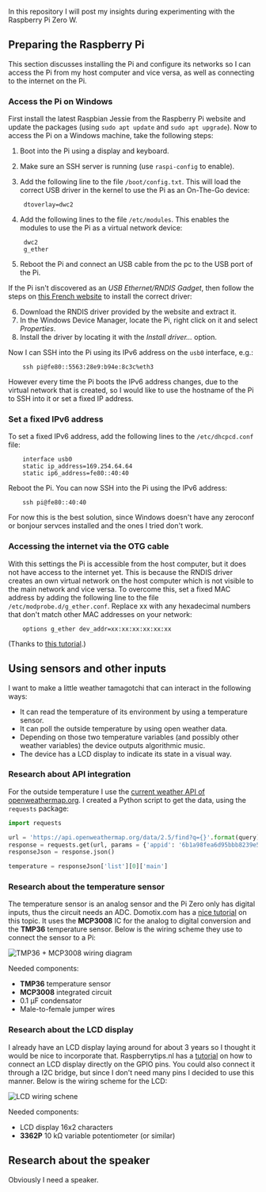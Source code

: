 In this repository I will post my insights during experimenting with the Raspberry Pi Zero W.

## Preparing the Raspberry Pi

This section discusses installing the Pi and configure its networks so I can access the Pi from my host computer and vice versa, as well as connecting to the internet on the Pi.

### Access the Pi on Windows

First install the latest Raspbian Jessie from the Raspberry Pi website and update the packages (using `sudo apt update` and `sudo apt upgrade`). Now to access the Pi on a Windows machine, take the following steps:

1. Boot into the Pi using a display and keyboard.
2. Make sure an SSH server is running (use `raspi-config` to enable).
3. Add the following line to the file `/boot/config.txt`. This will load the correct USB driver in the kernel to use the Pi as an On-The-Go device:

        dtoverlay=dwc2

4. Add the following lines to the file `/etc/modules`. This enables the modules to use the Pi as a virtual network device:

        dwc2
        g_ether

5. Reboot the Pi and connect an USB cable from the pc to the USB port of the Pi.

If the Pi isn't discovered as an *USB Ethernet/RNDIS Gadget*, then follow the steps on [this French website](http://domotique.caron.ws/cartes-microcontroleurs/raspberrypi/pi-zero-otg-ethernet/) to install the correct driver:

6. Download the RNDIS driver provided by the website and extract it.
7. In the Windows Device Manager, locate the Pi, right click on it and select *Properties*.
8. Install the driver by locating it with the *Install driver...*  option.

Now I can SSH into the Pi using its IPv6 address on the `usb0` interface, e.g.:

        ssh pi@fe80::5563:28e9:b94e:8c3c%eth3

However every time the Pi boots the IPv6 address changes, due to the virtual network that is created, so I would like to use the hostname of the Pi to SSH into it or set a fixed IP address.

### Set a fixed IPv6 address

To set a fixed IPv6 address, add the following lines to the `/etc/dhcpcd.conf` file:

        interface usb0
        static ip_address=169.254.64.64
        static ip6_address=fe80::40:40

Reboot the Pi. You can now SSH into the Pi using the IPv6 address:

        ssh pi@fe80::40:40

For now this is the best solution, since Windows doesn't have any zeroconf or bonjour servces installed and the ones I tried don't work.

### Accessing the internet via the OTG cable

With this settings the Pi is accessible from the host computer, but it does not have access to the internet yet. This is because the RNDIS driver creates an own virtual network on the host computer which is not visible to the main network and vice versa. To overcome this, set a fixed MAC address by adding the following line to the file `/etc/modprobe.d/g_ether.conf`. Replace xx with any hexadecimal numbers that don't match other MAC addresses on your network:

        options g_ether dev_addr=xx:xx:xx:xx:xx:xx
        
(Thanks to [this tutorial](https://www.raspberrypi.org/forums/viewtopic.php?f=28&t=199588&p=1245602#p1245457).)


## Using sensors and other inputs

I want to make a little weather tamagotchi that can interact in the following ways:
* It can read the temperature of its environment by using a temperature sensor.
* It can poll the outside temperature by using open weather data.
* Depending on those two temperature variables (and possibly other weather variables) the device outputs algorithmic music.
* The device has a LCD display to indicate its state in a visual way.

### Research about API integration

For the outside temperature I use the [current weather API of openweathermap.org](http://openweathermap.org/current). I created a Python script to get the data, using the `requests` package:

```python
import requests

url = 'https://api.openweathermap.org/data/2.5/find?q={}'.format(query)
response = requests.get(url, params = {'appid': '6b1a98fea6d95bbb8239e5ab471d5dd7', 'units': 'metric'})
responseJson = response.json()

temperature = responseJson['list'][0]['main']
```

### Research about the temperature sensor

The temperature sensor is an analog sensor and the Pi Zero only has digital inputs, thus the circuit needs an ADC. Domotix.com has a [nice tutorial](http://domoticx.com/raspberry-pi-temperatuur-sensor-tmp36-gpiomcp3008/) on this topic. It uses the **MCP3008** IC for the analog to digital conversion and the **TMP36** temperature sensor. Below is the wiring scheme they use to connect the sensor to a Pi:

![TMP36 + MCP3008 wiring diagram](http://domoticx.com/wp-content/uploads/Raspberry-Pi-met-MCP3008-en-TMP36-schema-768x638.png)

Needed components:
* **TMP36** temperature sensor
* **MCP3008** integrated circuit
* 0.1 μF condensator
* Male-to-female jumper wires

### Research about the LCD display

I already have an  LCD display laying around for about 3 years so I thought it would be nice to incorporate that. Raspberrytips.nl has a [tutorial](https://raspberrytips.nl/16x2-lcd-display-gpio-rpi/) on how to connect an LCD display directly on the GPIO pins. You could also connect it through a I2C bridge, but since I don't need many pins I decided to use this manner. Below is the wiring scheme for the LCD:

![LCD wiring schene](https://cdn.raspberrytips.nl/wp-content/uploads/2016/11/lcd1602_schema-raspberry-pi-600x476.png)

Needed components:
* LCD display 16x2 characters
* **3362P** 10 kΩ variable potentiometer (or similar)

## Research about the speaker

Obviously I need a speaker.

